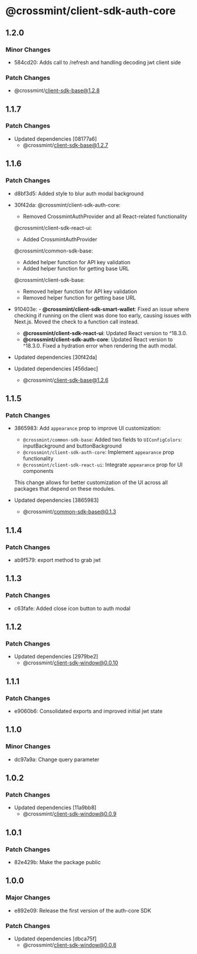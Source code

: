 # @crossmint/client-sdk-auth-core

## 1.2.0

### Minor Changes

- 584cd20: Adds call to /refresh and handling decoding jwt client side

### Patch Changes

- @crossmint/client-sdk-base@1.2.8

## 1.1.7

### Patch Changes

- Updated dependencies [08177a6]
  - @crossmint/client-sdk-base@1.2.7

## 1.1.6

### Patch Changes

- d8bf3d5: Added style to blur auth modal background
- 30f42da: @crossmint/client-sdk-auth-core:

  - Removed CrossmintAuthProvider and all React-related functionality

  @crossmint/client-sdk-react-ui:

  - Added CrossmintAuthProvider

  @crossmint/common-sdk-base:

  - Added helper function for API key validation
  - Added helper function for getting base URL

  @crossmint/client-sdk-base:

  - Removed helper function for API key validation
  - Removed helper function for getting base URL

- 910403e: - **@crossmint/client-sdk-smart-wallet**: Fixed an issue where checking if running on the client was done too early, causing issues with Next.js. Moved the check to a function call instead.
  - **@crossmint/client-sdk-react-ui**: Updated React version to ^18.3.0.
  - **@crossmint/client-sdk-auth-core**: Updated React version to ^18.3.0. Fixed a hydration error when rendering the auth modal.
- Updated dependencies [30f42da]
- Updated dependencies [456daec]
  - @crossmint/client-sdk-base@1.2.6

## 1.1.5

### Patch Changes

- 3865983: Add `appearance` prop to improve UI customization:

  - `@crossmint/common-sdk-base`: Added two fields to `UIConfigColors`: inputBackground and buttonBackground
  - `@crossmint/client-sdk-auth-core`: Implement `appearance` prop functionality
  - `@crossmint/client-sdk-react-ui`: Integrate `appearance` prop for UI components

  This change allows for better customization of the UI across all packages that depend on these modules.

- Updated dependencies [3865983]
  - @crossmint/common-sdk-base@0.1.3

## 1.1.4

### Patch Changes

- ab9f579: export method to grab jwt

## 1.1.3

### Patch Changes

- c63fafe: Added close icon button to auth modal

## 1.1.2

### Patch Changes

- Updated dependencies [2979be2]
  - @crossmint/client-sdk-window@0.0.10

## 1.1.1

### Patch Changes

- e9060b6: Consolidated exports and improved initial jwt state

## 1.1.0

### Minor Changes

- dc97a9a: Change query parameter

## 1.0.2

### Patch Changes

- Updated dependencies [11a9bb8]
  - @crossmint/client-sdk-window@0.0.9

## 1.0.1

### Patch Changes

- 82e429b: Make the package public

## 1.0.0

### Major Changes

- e892e09: Release the first version of the auth-core SDK

### Patch Changes

- Updated dependencies [dbca75f]
  - @crossmint/client-sdk-window@0.0.8
